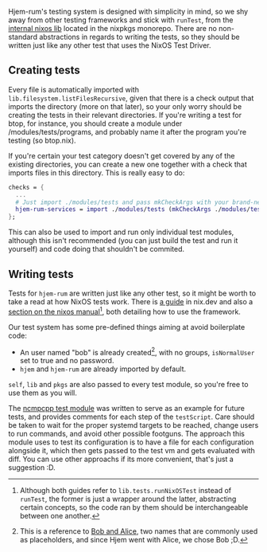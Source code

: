 Hjem-rum's testing system is designed with simplicity in mind, so we shy away from other testing frameworks and stick with `runTest`, from the [internal nixos lib](https://github.com/NixOS/nixpkgs/tree/master/nixos/lib/testing) located in the nixpkgs monorepo. There are no non-standard abstractions in regards to writing the tests, so they should be written just like any other test that uses the NixOS Test Driver.

## Creating tests

Every file is automatically imported with `lib.filesystem.listFilesRecursive`, given that there is a check output that imports the directory (more on that later), so your only worry should be creating the tests in their relevant directories. If you're writing a test for btop, for instance, you should create a module under /modules/tests/programs, and probably name it after the program you're testing (so btop.nix).

If you're certain your test category doesn't get covered by any of the existing directories, you can create a new one together with a check that imports files in this directory. This is really easy to do:

```nix
checks = {
  ...
  # Just import ./modules/tests and pass mkCheckArgs with your brand-new directory to it.
  hjem-rum-services = import ./modules/tests (mkCheckArgs ./modules/tests/services);
};
```

This can also be used to import and run only individual test modules, although this isn't recommended (you can just build the test and run it yourself) and code doing that shouldn't be commited.

## Writing tests

Tests for `hjem-rum` are written just like any other test, so it might be worth to take a read at how NixOS tests work. There is [a guide](https://nix.dev/tutorials/nixos/integration-testing-using-virtual-machines.html) in nix.dev and also a [section on the nixos manual](https://nixos.org/manual/nixos/stable/index.html#sec-calling-nixos-tests)[^1], both detailing how to use the framework.

Our test system has some pre-defined things aiming at avoid boilerplate code:

- An user named "bob" is already created[^2], with no groups, `isNormalUser` set to true and no password.
- `hjem` and `hjem-rum` are already imported by default.

`self`, `lib` and `pkgs` are also passed to every test module, so you're free to use them as you will.

The [ncmpcpp test module](../modules/tests/programs/ncmpcpp/ncmpcpp.nix) was written to serve as an example for future tests, and provides comments for each step of the `testScript`. Care should be taken to wait for the proper systemd targets to be reached, change users to run commands, and avoid other possible footguns. The approach this module uses to test its configuration is to have a file for each configuration alongside it, which then gets passed to the test vm and gets evaluated with diff. You can use other approachs if its more convenient, that's just a suggestion :D.

[^1]: Although both guides refer to `lib.tests.runNixOSTest` instead of `runTest`, the former is just a wrapper around the latter, abstracting certain concepts, so the code ran by them should be interchangeable between one another.

[^2]: This is a reference to [Bob and Alice](https://en.wikipedia.org/wiki/Alice_and_Bob), two names that are commonly used as placeholders, and since Hjem went with Alice, we chose Bob ;D.
